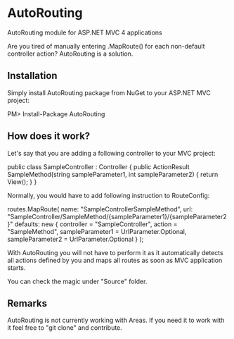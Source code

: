 AutoRouting
===========

AutoRouting module for ASP.NET MVC 4 applications


Are you tired of manually entering .MapRoute() for each non-default controller action? AutoRouting is a solution.

Installation
------------

Simply install AutoRouting package from NuGet to your ASP.NET MVC project:

PM> Install-Package AutoRouting


How does it work?
-----------------

Let's say that you are adding a following controller to your MVC project:

public class SampleController : Controller
{
  public ActionResult SampleMethod(string sampleParameter1, int sampleParameter2)
  {
    return View();
  }
}

Normally, you would have to add following instruction to RouteConfig:

routes.MapRoute(
  name: "SampleControllerSampleMethod",
  url: "SampleController/SampleMethod/{sampleParameter1}/{sampleParameter2}"
  defaults: new { controller = "SampleController", action = "SampleMethod", sampleParameter1 = UrlParameter.Optional, sampleParameter2 = UrlParameter.Optional }
);

With AutoRouting you will not have to perform it as it automatically detects all actions defined by you and maps all routes as soon as MVC application starts.

You can check the magic under "Source" folder.



Remarks
-------
AutoRouting is not currently working with Areas. If you need it to work with it feel free to "git clone" and contribute.

